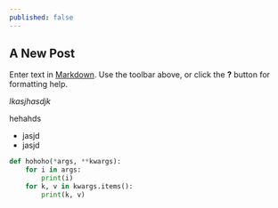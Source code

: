 ```yaml
---
published: false
---
```

## A New Post

Enter text in [Markdown](http://daringfireball.net/projects/markdown/). Use the toolbar above, or click the **?** button for formatting help.


_lkasjhasdjk_

hehahds
- jasjd
- jasjd

```python
def hohoho(*args, **kwargs):
	for i in args:
    	print(i)
    for k, v in kwargs.items():
    	print(k, v)
```